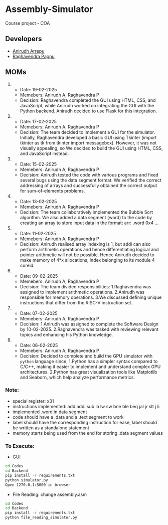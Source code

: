 # Assembly-Simulator

Course project - COA

## Developers

- [Anirudh Arrepu](https://github.com/AnirudhArrepu)
- [Raghavendra Pappu](https://github.com/raghavaa2506)

## MOMs

1.  - Date: 19-02-2025
    - Memebers: Anirudh A, Raghavendra P
    - Decision: Raghavendra completed the GUI using HTML, CSS, and JavaScript, while Anirudh worked on integrating the GUI with the Python backend. Anirudh decided to use Flask for this integration.

2.  - Date: 17-02-2025
    - Memebers: Anirudh A, Raghavendra P
    - Decision: The team decided to implement a GUI for the simulator. Initially, Raghavendra developed a basic GUI using Tkinter (import tkinter as tk from tkinter import messagebox). However, it was not visually appealing, so We decided to build the GUI using HTML, CSS, and JavaScript instead.

3.  - Date: 15-02-2025
    - Memebers: Anirudh A, Raghavendra P
    - Decision: Anirudh tested the code with various programs and fixed several bugs using the data segment format. We verified the correct addressing of arrays and successfully obtained the correct output for sum-of-elements problems.

4.  - Date: 13-02-2025
    - Memebers: Anirudh A, Raghavendra P
    - Decision: The team collaboratively implemented the Bubble Sort algorithm. We also added a data segment (word) to the code by creating an array to store input data in the format: arr: .word 0x4 ...

5.  - Date: 11-02-2025
    - Memebers: Anirudh A, Raghavendra P
    - Decision: Anirudh realised array indexing is 1, but addi can also perform arithmetic operations and hence differentiating logical and pointer arithmetic will not be possible.
    Hence Anirudh decided to make memory of 4*x allocations, index belonging to its module 4 coreid.

6.  - Date: 09-02-2025
    - Memebers: Anirudh A, Raghavendra P
    - Decision: The team divided responsibilities:
      1.Raghavendra was assigned to implement arithmetic operations.
      2.Anirudh was responsible for memory operations.
      3.We discussed defining unique instructions that differ from the RISC-V instruction set.

7.  - Date: 07-02-2025
    - Memebers: Anirudh A, Raghavendra P
    - Decision:
      1.Anirudh was assigned to complete the Software Design by 10-02-2025.
      2.Raghavendra was tasked with reviewing relevant topics and enhancing his Python knowledge.

8.  - Date: 06-02-2025
    - Memebers: Anirudh A, Raghavendra P
    - Decision: Decided to complete and build the GPU simulator with `python` language since,
      1.Python has a simpler syntax compared to C/C++, making it easier to implement and understand complex GPU architectures.
      2.Python has great visualization tools like Matplotlib and Seaborn, which help analyze performance metrics.


### Note:
- special register: x31
- instructions implemented: add addi sub la lw sw bne ble beq jal jr slt j li
- implemented .word in data segment
- code should have a .data and a .text segment to work
- label should have the corresponding instruction for ease, label should be written as a standalone statement
- memory starts being used from the end for storing .data segment values

### To Execute:

- GUI
```cmd
cd Codes
cd Backend
pip install -r requirements.txt
python simulator.py
Open 1270.0.1:5000 in browser
```

- File Reading: change assembly.asm
```bash
cd Codes
cd Backend
pip install -r requirements.txt
python file_reading_simulator.py
```
